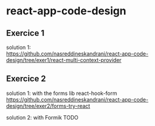 # react-app-code-design

## Exercice 1

solution 1:  
https://github.com/nasreddineskandrani/react-app-code-design/tree/exer1/react-multi-context-provider

## Exercice 2

solution 1: with the forms lib react-hook-form
https://github.com/nasreddineskandrani/react-app-code-design/tree/exer2/forms-try-react

solution 2: with Formik
TODO
